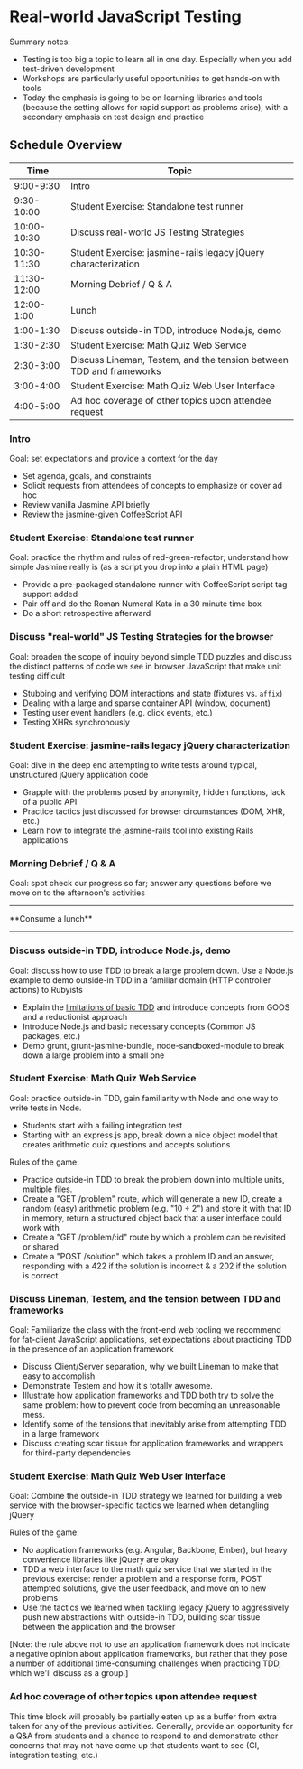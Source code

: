 # Real-world JavaScript Testing

Summary notes:
 * Testing is too big a topic to learn all in one day. Especially when you add test-driven development
 * Workshops are particularly useful opportunities to get hands-on with tools
 * Today the emphasis is going to be on learning libraries and tools (because the setting allows for rapid support as problems arise), with a secondary emphasis on test design and practice

## Schedule Overview

Time | Topic
--- | ---
9:00-9:30 | Intro
9:30-10:00 | Student Exercise: Standalone test runner
10:00-10:30 | Discuss real-world JS Testing Strategies
10:30-11:30 | Student Exercise: jasmine-rails legacy jQuery characterization
11:30-12:00 | Morning Debrief / Q & A
12:00-1:00 | Lunch
1:00-1:30 | Discuss outside-in TDD, introduce Node.js, demo
1:30-2:30 | Student Exercise: Math Quiz Web Service
2:30-3:00 | Discuss Lineman, Testem, and the tension between TDD and frameworks
3:00-4:00 | Student Exercise: Math Quiz Web User Interface
4:00-5:00 | Ad hoc coverage of other topics upon attendee request

### Intro

Goal: set expectations and provide a context for the day

* Set agenda, goals, and constraints
* Solicit requests from attendees of concepts to emphasize or cover ad hoc
* Review vanilla Jasmine API briefly
* Review the jasmine-given CoffeeScript API

### Student Exercise: Standalone test runner

Goal: practice the rhythm and rules of red-green-refactor; understand how simple
Jasmine really is (as a script you drop into a plain HTML page)

* Provide a pre-packaged standalone runner with CoffeeScript script tag support added
* Pair off and do the Roman Numeral Kata in a 30 minute time box
* Do a short retrospective afterward

### Discuss "real-world" JS Testing Strategies for the browser

Goal: broaden the scope of inquiry beyond simple TDD puzzles and discuss the distinct
patterns of code we see in browser JavaScript that make unit testing difficult

* Stubbing and verifying DOM interactions and state (fixtures vs. `affix`)
* Dealing with a large and sparse container API (window, document)
* Testing user event handlers (e.g. click events, etc.)
* Testing XHRs synchronously

### Student Exercise: jasmine-rails legacy jQuery characterization

Goal: dive in the deep end attempting to write tests around typical, unstructured
jQuery application code

* Grapple with the problems posed by anonymity, hidden functions, lack of a public API
* Practice tactics just discussed for browser circumstances (DOM, XHR, etc.)
* Learn how to integrate the jasmine-rails tool into existing Rails applications

### Morning Debrief / Q & A

Goal: spot check our progress so far; answer any questions before we move on to
the afternoon's activities

<hr/>
**Consume a lunch**
<hr/>

### Discuss outside-in TDD, introduce Node.js, demo

Goal: discuss how to use TDD to break a large problem down. Use a Node.js example
to demo outside-in TDD in a familiar domain (HTTP controller actions) to Rubyists

* Explain the [limitations of basic TDD](http://blog.testdouble.com/posts/2014-01-25-the-failures-of-intro-to-tdd.html)
and introduce concepts from GOOS and a reductionist approach
* Introduce Node.js and basic necessary concepts (Common JS packages, etc.)
* Demo grunt, grunt-jasmine-bundle, node-sandboxed-module to break down a large problem into a small one

### Student Exercise: Math Quiz Web Service

Goal: practice outside-in TDD, gain familiarity with Node and one way to write
tests in Node.

* Students start with a failing integration test
* Starting with an express.js app, break down a nice object model that creates
arithmetic quiz questions and accepts solutions

Rules of the game:

* Practice outside-in TDD to break the problem down into multiple units,
multiple files.
* Create a "GET /problem" route, which will generate a new ID, create a random
(easy) arithmetic problem (e.g. "10 ÷ 2") and store it with that ID in memory,
return a structured object back that a user interface could work with
* Create a "GET /problem/:id" route by which a problem can be revisited or shared
* Create a "POST /solution" which takes a problem ID and an answer, responding
with a 422 if the solution is incorrect & a 202 if the solution is correct

### Discuss Lineman, Testem, and the tension between TDD and frameworks

Goal: Familiarize the class with the front-end web tooling we recommend for fat-client
JavaScript applications, set expectations about practicing TDD in the presence of
an application framework

* Discuss Client/Server separation, why we built Lineman to make that easy to
accomplish
* Demonstrate Testem and how it's totally awesome.
* Illustrate how application frameworks and TDD both try to solve the same problem:
how to prevent code from becoming an unreasonable mess.
* Identify some of the tensions that inevitably arise from attempting TDD in a large framework
* Discuss creating scar tissue for application frameworks and wrappers for third-party dependencies

### Student Exercise: Math Quiz Web User Interface

Goal: Combine the outside-in TDD strategy we learned for building a web service
with the browser-specific tactics we learned when detangling jQuery

Rules of the game:

* No application frameworks (e.g. Angular, Backbone, Ember), but heavy convenience
libraries like jQuery are okay
* TDD a web interface to the math quiz service that we started in the previous
exercise: render a problem and a response form, POST attempted solutions, give
the user feedback, and move on to new problems
* Use the tactics we learned when tackling legacy jQuery to aggressively push new
abstractions with outside-in TDD, building scar tissue between the application and
the browser

[Note: the rule above not to use an application framework does not indicate a
negative opinion about application frameworks, but rather that they pose a number
of additional time-consuming challenges when practicing TDD, which we'll discuss
 as a group.]

### Ad hoc coverage of other topics upon attendee request

This time block will probably be partially eaten up as a buffer from extra taken
for any of the previous activities. Generally, provide an opportunity for a Q&A
from students and a chance to respond to and demonstrate other concerns that may
not have come up that students want to see (CI, integration testing, etc.)
